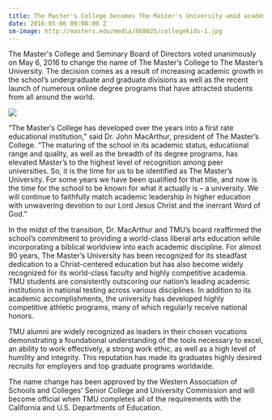 ```yaml
---
title: The Master's College becomes The Master's University amid academic expansion
date: 2016-05-06 00:08:00 Z
sm-image: http://masters.edu/media/868025/collegekids-1.jpg
---
```


The Master's College and Seminary Board of Directors voted unanimously on May 6, 2016 to change the name of The Master’s College to The Master’s University. The decision comes as a result of increasing academic growth in the school’s undergraduate and graduate divisions as well as the recent launch of numerous online degree programs that have attracted students from all around the world.

![](http://masters.edu/media/868022/collegekids.jpg?width=468px&height=281px)

“The Master’s College has developed over the years into a first rate educational institution,” said Dr. John MacArthur, president of The Master’s College. “The maturing of the school in its academic status, educational range and quality, as well as the breadth of its degree programs, has elevated Master’s to the highest level of recognition among peer universities. So, it is the time for us to be identified as The Master’s University. For some years we have been qualified for that title, and now is the time for the school to be known for what it actually is – a university. We will continue to faithfully match academic leadership in higher education with unwavering devotion to our Lord Jesus Christ and the inerrant Word of God.”

In the midst of the transition, Dr. MacArthur and TMU’s board reaffirmed the school’s commitment to providing a world-class liberal arts education while incorporating a biblical worldview into each academic discipline. For almost 90 years, The Master’s University has been recognized for its steadfast dedication to a Christ-centered education but has also become widely recognized for its world-class faculty and highly competitive academia. TMU students are consistently outscoring our nation’s leading academic institutions in national testing across various disciplines. In addition to its academic accomplishments, the university has developed highly competitive athletic programs, many of which regularly receive national honors.

TMU alumni are widely recognized as leaders in their chosen vocations demonstrating a foundational understanding of the tools necessary to excel, an ability to work effectively, a strong work ethic, as well as a high level of humility and integrity. This reputation has made its graduates highly desired recruits for employers and top graduate programs worldwide.

The name change has been approved by the Western Association of Schools and Colleges’ Senior College and University Commission and will become official when TMU completes all of the requirements with the California and U.S. Departments of Education.